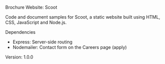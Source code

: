Brochure Website: Scoot

Code and document samples for Scoot, a static website built using HTML, CSS, JavaScript and Node.js.

Dependencies
- Express: Server-side routing 
- Nodemailer: Contact form on the Careers page (apply)

Version: 1.0.0




